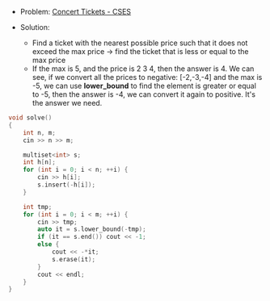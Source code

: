 - Problem: [Concert Tickets - CSES](https://cses.fi/problemset/task/1091)

- Solution: 
    - Find a ticket with the nearest possible price such that it does not exceed the max price -> find the ticket that is less or equal to the max price
    - If the max is 5, and the price is 2 3 4, then the answer is 4. We can see, if we convert all the prices to negative: [-2,-3,-4] and the max is -5, we can use **lower_bound** to find the element is greater or equal to -5, then the answer is -4, we can convert it again to positive. It's the answer we need.

```cpp
void solve()
{
    int n, m;
    cin >> n >> m;

    multiset<int> s;
    int h[n];
    for (int i = 0; i < n; ++i) {
        cin >> h[i];
        s.insert(-h[i]);
    }  

    int tmp;  
    for (int i = 0; i < m; ++i) {
        cin >> tmp;
        auto it = s.lower_bound(-tmp);
        if (it == s.end()) cout << -1;
        else {
            cout << -*it;
            s.erase(it);
        }
        cout << endl;
    }
}
```

